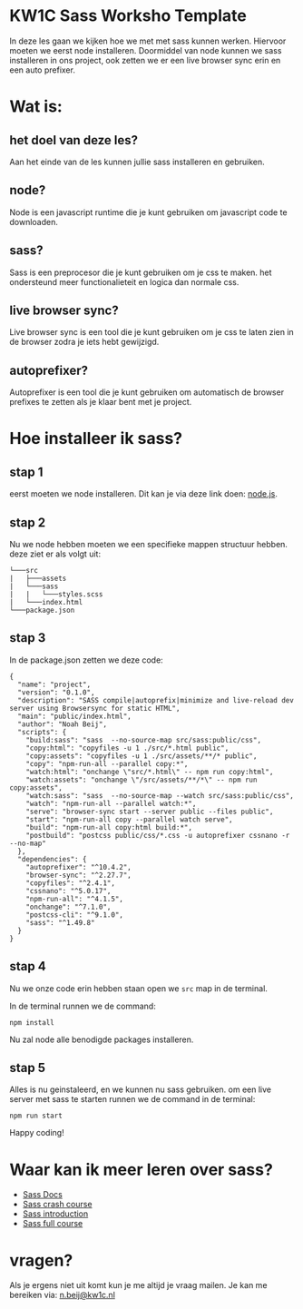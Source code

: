 # KW1C Sass Worksho Template
In deze les gaan we kijken hoe we met met sass kunnen werken. Hiervoor moeten we eerst node installeren. 
Doormiddel van node kunnen we sass installeren in ons project, ook zetten we er een live browser sync erin en een auto prefixer.

# Wat is:
## het doel van deze les?
Aan het einde van de les kunnen jullie sass installeren en gebruiken. 
## node?
Node is een javascript runtime die je kunt gebruiken om javascript code te downloaden.
## sass?
Sass is een preprocesor die je kunt gebruiken om je css te maken. het ondersteund meer functionalieteit en logica dan normale css.
## live browser sync?
Live browser sync is een tool die je kunt gebruiken om je css te laten zien in de browser zodra je iets hebt gewijzigd.
## autoprefixer?
Autoprefixer is een tool die je kunt gebruiken om automatisch de browser prefixes te zetten als je klaar bent met je project.

# Hoe installeer ik sass?
## stap 1
eerst moeten we node installeren. Dit kan je via deze link doen: [node.js](https://nodejs.org/en/).
## stap 2
Nu we node hebben moeten we een specifieke mappen structuur hebben. deze ziet er als volgt uit: 
```
└───src
|   ├───assets
|   └───sass
|   |   └───styles.scss
|   └───index.html
└───package.json
```

## stap 3
In de package.json zetten we deze code:
```	
{
  "name": "project",
  "version": "0.1.0",
  "description": "SASS compile|autoprefix|minimize and live-reload dev server using Browsersync for static HTML",
  "main": "public/index.html",
  "author": "Noah Beij",
  "scripts": {
    "build:sass": "sass  --no-source-map src/sass:public/css",
    "copy:html": "copyfiles -u 1 ./src/*.html public",
    "copy:assets": "copyfiles -u 1 ./src/assets/**/* public",
    "copy": "npm-run-all --parallel copy:*",
    "watch:html": "onchange \"src/*.html\" -- npm run copy:html",
    "watch:assets": "onchange \"/src/assets/**/*\" -- npm run copy:assets",
    "watch:sass": "sass  --no-source-map --watch src/sass:public/css",
    "watch": "npm-run-all --parallel watch:*",
    "serve": "browser-sync start --server public --files public",
    "start": "npm-run-all copy --parallel watch serve",
    "build": "npm-run-all copy:html build:*",
    "postbuild": "postcss public/css/*.css -u autoprefixer cssnano -r --no-map"
  },
  "dependencies": {
    "autoprefixer": "^10.4.2",
    "browser-sync": "^2.27.7",
    "copyfiles": "^2.4.1",
    "cssnano": "^5.0.17",
    "npm-run-all": "^4.1.5",
    "onchange": "^7.1.0",
    "postcss-cli": "^9.1.0",
    "sass": "^1.49.8"
  }
}
```
## stap 4

Nu we onze code erin hebben staan open we ```src``` map in de terminal. 

In de terminal runnen we de command:
```
npm install
```
Nu zal node alle benodigde packages installeren.

## stap 5

Alles is nu geinstaleerd, en we kunnen nu sass gebruiken. om een live server met sass te starten runnen we de command in de terminal:
```
npm run start
```

Happy coding!

# Waar kan ik meer leren over sass?
- [Sass Docs](https://sass-lang.com/documentation)
- [Sass crash course](https://www.youtube.com/watch?v=nu5mdN2JIwM)
- [Sass introduction](https://www.youtube.com/watch?v=Zz6eOVaaelI)
- [Sass full course](https://www.youtube.com/watch?v=_a5j7KoflTs)

# vragen?
Als je ergens niet uit komt kun je me altijd je vraag mailen. Je kan me bereiken via: n.beij@kw1c.nl
